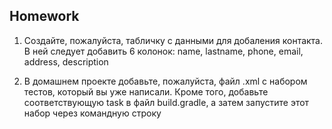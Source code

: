 ## Homework

1. Создайте, пожалуйста, табличку с данными для добаления контакта. В ней следует добавить 6 колонок: name, lastname, phone, email, address, description

2. В домашнем проекте добавьте, пожалуйста, файл .xml с набором тестов, который вы уже написали. Кроме того, добавьте соответствующую task в файл build.gradle, а затем запустите этот набор через командную строку
